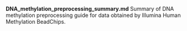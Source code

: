 **DNA_methylation_preprocessing_summary.md**
Summary of DNA methylation preprocessing guide for data obtained by Illumina Human Methylation BeadChips.


